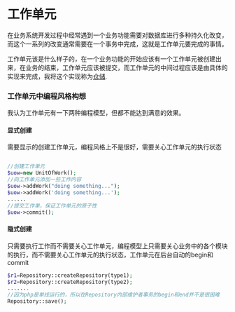 # 工作单元

在业务系统开发过程中经常遇到一个业务功能需要对数据库进行多种持久化改变，而这个一系列的改变通常需要在一个事务中完成，这就是工作单元要完成的事情。

工作单元该是什么样子的，在一个业务功能的开始应该有一个工作单元被创建出来，在业务的结束，工作单元应该被提交，而工作单元的中间过程应该是由具体的实现来完成，我将这个实现称为[仓储](Repository.md).

### 工作单元中编程风格构想

我认为工作单元有一下两种编程模型，但都不能达到满意的效果。

#### 显式创建

需要显示的创建工作单元，编程风格上不是很好，需要关心工作单元的执行状态

```php

//创建工作单元
$uow=new UnitOfWork();
//向工作单元添加一些工作内容
$uow->addWork("doing something...");
$uow->addWork('doing something...');
......
//提交工作单，保证工作单元的原子性
$uow->commit();

```

#### 隐式创建

只需要执行工作而不需要关心工作单元，编程模型上只需要关心业务中的各个模块的执行，而不需要关心工作单元的执行状态，工作单元在后台自动的begin和commit

```php
$r1=Repository::createRepository(type1);
$r2=Repository::createRepository(type2);
.......
//因为php是单线运行的，所以在Repository内部维护者事务的begin和end并不是很困难
Repository::save();
```


